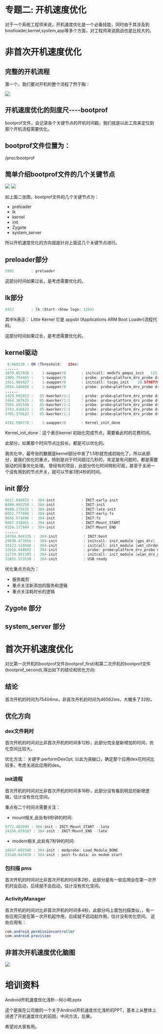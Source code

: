 # 专题二: 开机速度优化
对于一个系统工程师来说，开机速度优化是一个必备技能，同时由于其涉及到bootloader,kernel,system,app等多个方面，对工程师来说挑战也是比较大的。


# 非首次开机速度优化

## 完整的开机流程
第一个，我们要对开机的整个流程了然于胸：

<img src=".\Image\开机流程图.png">


## 开机速度优化的刻度尺----bootprof
bootprof文件，会记录各个关键节点的开机时间戳，我们就是以此工具来定位到那个开机流程需要优化。

## bootprof文件位置为：
/proc/bootprof

## 简单介绍bootprof文件的几个关键节点

<img src=".\Image\bootprof_001.png">

<img src=".\Image\bootprof_002.png">

如上面二张图，bootprof文件的几个关键节点为：
- preloader
- lk
- kernel
- init
- Zygote
- system_server

所以开机速度优化的方向就是针对上面这几个关键节点进行。


## preloader部分
```java
3905        : preloader
```

这部分时间如果过长，是考虑需要优化的。

## lk部分

```java
4423        : lk (Start->Show logo: 1284)
```

其中lk表示：
Little Kernel 它是 appsbl (Applications ARM Boot Loader)流程代码。

这部分时间如果过长，是考虑需要优化的。


## kernel驱动
```java
 8.660230 : ON (Threshold:   15ms)
......
1878.867926 :    1-swapper/0       : initcall: mmdvfs_pmqos_init   123.568308ms
1909.754465 :    1-swapper/0       : probe: probe=platform_drv_probe drv=mtk-thermal-legacy(0xffffff91402ceb90)    17.419770ms
1911.904927 :    1-swapper/0       : initcall: tscpu_init    20.579077ms
2054.188850 :    1-swapper/0       : probe: probe=platform_drv_probe drv=musb-hdrc(0xffffff91402def90)    98.690077ms
......
3429.001853 :   85-kworker/1:1     : probe: probe=platform_drv_probe drv=mtk_ts_pmic(0xffffff91402cf058)    29.998077ms
3464.387623 :   85-kworker/1:1     : probe: probe=platform_drv_probe drv=mt6357_ts_buck1(0xffffff91402d19a0)    33.582538ms
3504.401546 :   85-kworker/1:1     : probe: probe=platform_drv_probe drv=mt6357_ts_buck2(0xffffff91402d1c00)    38.159693ms
3743.416623 :   85-kworker/1:1     : probe: probe=platform_drv_probe drv=mt6357_gauge(0xffffff914033ed10)   236.183154ms
3785.376623 :   85-kworker/1:1     : probe: probe=platform_drv_probe drv=pvrsrvkm(0xffffff914028a2c0)    25.698769ms

4252.590778 :    1-swapper/0       : Kernel_init_done
```

Kernel_init_done：这个表示kernel 初始化完成节点，需要看此时的花费时间。


此部分，如果那个时间节点比较长，都是可以优化的。

我优化中，最夸张的数据是kernel部分中发了1.5秒就完成初始化了。所以此部分，是我们优化的重点，特别是对于时间超过几秒的，肯定是有问题的，都是需要驱动的同事优化处理。
曾经有的项目，此部分优化时间特别可观，甚至于关闭一个没有用到的节点开关，就可以节省3到4秒的时间。


## init 部分
```java
6611.848015 :  304-init            : INIT:early-init
8499.993250 :  304-init            : INIT:init
8608.275635 :  304-init            : INIT:late-init
8652.777866 :  304-init            : INIT:early-fs
8656.574096 :  304-init            : INIT:fs
8667.318481 :  304-init            : INIT:Mount_START
9328.172944 :  304-init            : INIT:Mount_END
......
24764.046135 :  304-init            : INIT:boot
29930.473916 :  304-init            : initcall: init_module [gps_drv]    16.524000ms
30123.518840 :  304-init            : initcall: init_module [wmt_chrdev_wifi]    73.814461ms
32615.948692 :  304-init            : probe: probe=platform_drv_probe drv=wlan(mtk_axi_driver [wlan_drv_gen4m])   117.242154ms
32719.991385 :  304-init            : initcall: init_module [wlan_drv_gen4m]   255.321539ms
32851.573539 :  304-init            : USB ready
```


优化重点方向为：
- 服务裁剪
- 重点关注新添加的服务和逻辑
- 重点关注耗时长的逻辑

## Zygote 部分





## system_server 部分






# 首次开机速度优化
对比第一次开机的bootprof文件(bootprof_first)和第二次开机的bootprof文件(bootprof_second),得出如下的结论和优化方向:

## 结论
首次开机的时间为75404ms，非首次开机的时间为46562ms，大概多了32秒。

## 优化方向

### dex文件耗时
首次开机的时间对比非首次开机的时间多12秒，此部分完全是新增加的时间，优化空间比较大。

优化方法：
关键字:performDexOpt, 以此为突破口，确定那个应用dex花时间比较多，考虑关闭此应用的dex。

### init进程
首次开机的时间对比非首次开机的时间多16秒，此部分没有看到明显的新增逻辑，估计没有优化空间。

重点有二个时间点需要关注：

+ mount相关,此处有6秒钟的时间:

```java
9772.402099 : 304-init : INIT:Mount_START --late
14356.829187 : 304-init : INIT:Mount_END --late
```

+ modem相关,此处有7秒钟的时间:

```java
16647.602500 : 304-init : modprobe: Load_Module_DONE
23149.843439 : 304-init : post-fs-data: on modem start
```


### 包扫描 pms

首次开机的时间对比非首次开机的时间多2秒，此部分是有一些应用会在第一次开机时会启动，后续就不会启动，估计没有优化空间。


### ActivityManager
首次开机的时间对比非首次开机的时间多4秒，此部分吗上面包扫描类似，，有一些应用只是在第一次开机起作用，后续就不启动起作用，估计没有优化空间。
这些应用有：
```java
com.android.permissioncontroller
com.android.provision
```


## 非首次开机速度优化脑图

<img src=".\Image\非首次开机速度优化脑图.png">








# 培训资料
Android开机速度优化浅析--何小明.pptx

这个是我在公司做的一个关于Android开机速度优化浅析的PPT，基本上从整体上讲透了开机速度优化的前因，中间方法，后果。

希望对大家有用。



